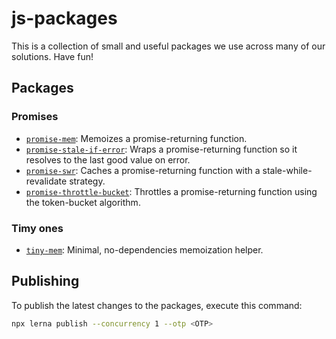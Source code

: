 # js-packages

This is a collection of small and useful packages we use across many of our solutions. Have fun!

## Packages

### Promises

- [`promise-mem`](./packages/promise-mem): Memoizes a promise-returning function.
- [`promise-stale-if-error`](./packages/promise-stale-if-error): Wraps a promise-returning function so it resolves to the last good value on error.
- [`promise-swr`](./packages/promise-swr): Caches a promise-returning function with a stale-while-revalidate strategy.
- [`promise-throttle-bucket`](./packages/promise-throttle-bucket): Throttles a promise-returning function using the token-bucket algorithm.

### Timy ones

- [`tiny-mem`](./packages/tiny-mem): Minimal, no-dependencies memoization helper.

## Publishing

To publish the latest changes to the packages, execute this command:

```sh
npx lerna publish --concurrency 1 --otp <OTP>
```
